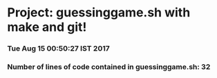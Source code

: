 # Project: guessinggame.sh with make and git!
### Tue Aug 15 00:50:27 IST 2017
### Number of lines of code contained in guessinggame.sh: 32
